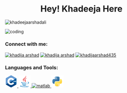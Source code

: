 <h1 align="center">Hey! 
             Khadeeja Here</h1>
<p align="left"> <img src="https://komarev.com/ghpvc/?username=khadeejaarshadali&label=Profile%20views&color=0e75b6&style=flat" alt="khadeejaarshadali" /> </p>
<img align="centre"alt="coding"width="500" src="https://media1.giphy.com/media/BferOKonYOspm28AiB/giphy.gif">


<h3 align="left">Connect with me:</h3>
<p align="left">
<a href="https://linkedin.com/in/khadija arshad" target="blank"><img align="center" src="https://raw.githubusercontent.com/rahuldkjain/github-profile-readme-generator/master/src/images/icons/Social/linked-in-alt.svg" alt="khadija arshad" height="30" width="40" /></a>
<a href="https://fb.com/khadija arshad" target="blank"><img align="center" src="https://raw.githubusercontent.com/rahuldkjain/github-profile-readme-generator/master/src/images/icons/Social/facebook.svg" alt="khadija arshad" height="30" width="40" /></a>
<a href="https://www.leetcode.com/khadijaarshad435" target="blank"><img align="center" src="https://raw.githubusercontent.com/rahuldkjain/github-profile-readme-generator/master/src/images/icons/Social/leet-code.svg" alt="khadijaarshad435" height="30" width="40" /></a>
</p>

<h3 align="left">Languages and Tools:</h3>
<p align="left"> <a href="https://www.w3schools.com/cpp/" target="_blank" rel="noreferrer"> <img src="https://raw.githubusercontent.com/devicons/devicon/master/icons/cplusplus/cplusplus-original.svg" alt="cplusplus" width="40" height="40"/> </a> <a href="https://www.java.com" target="_blank" rel="noreferrer"> <img src="https://raw.githubusercontent.com/devicons/devicon/master/icons/java/java-original.svg" alt="java" width="40" height="40"/> </a> <a href="https://www.mathworks.com/" target="_blank" rel="noreferrer"> <img src="https://upload.wikimedia.org/wikipedia/commons/2/21/Matlab_Logo.png" alt="matlab" width="40" height="40"/> </a> <a href="https://www.python.org" target="_blank" rel="noreferrer"> <img src="https://raw.githubusercontent.com/devicons/devicon/master/icons/python/python-original.svg" alt="python" width="40" height="40"/> </a> </p>

